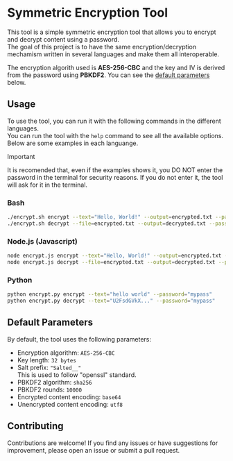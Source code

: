 # Symmetric Encryption Tool

This tool is a simple symmetric encryption tool that allows you to encrypt and decrypt content using a password.  
The goal of this project is to have the same encryption/decryption mechamism written in several languages and make them all interoperable.

The encryption algorith used is **AES-256-CBC** and the key and IV is derived from the password using **PBKDF2**. You can see the [default parameters](#default-parameters) below.

## Usage

To use the tool, you can run it with the following commands in the different languages.  
You can run the tool with the `help` command to see all the available options. Below are some examples in each languange.

> [!IMPORTANT]
> It is recomended that, even if the examples shows it, you DO NOT enter the password in the terminal for security reasons. If you do not enter it, the tool will ask for it in the terminal.

### Bash

```sh
./encrypt.sh encrypt --text="Hello, World!" --output=encrypted.txt --password=myPassword
./encrypt.sh decrypt --file=encrypted.txt --output=decrypted.txt --password=myPassword
```

### Node.js (Javascript)

```sh
node encrypt.js encrypt --text="Hello, World!" --output=encrypted.txt --password=myPassword
node encrypt.js decrypt --file=encrypted.txt --output=decrypted.txt --password=myPassword
```

### Python

```sh
python encrypt.py encrypt --text="hello world" --password="mypass"
python encrypt.py decrypt --text="U2FsdGVkX..." --password="mypass"
```

## Default Parameters

By default, the tool uses the following parameters:

- Encryption algorithm: `AES-256-CBC`
- Key length: `32 bytes`
- Salt prefix: `"Salted__"`  
  This is used to follow "openssl" standard.
- PBKDF2 algorithm: `sha256`
- PBKDF2 rounds: `10000`
- Encrypted content encoding: `base64`
- Unencrypted content encoding: `utf8`

## Contributing

Contributions are welcome! If you find any issues or have suggestions for improvement, please open an issue or submit a pull request.

